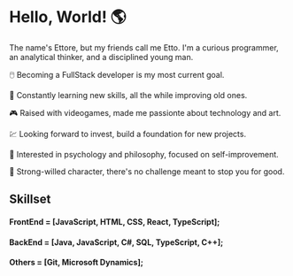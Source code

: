 # Hello, World! :earth_americas:

The name's Ettore, but my friends call me Etto. I'm a curious programmer, an analytical thinker, and a disciplined young man.

:computer_mouse: Becoming a FullStack developer is my most current goal.

🌱 Constantly learning new skills, all the while improving old ones.

:video_game: Raised with videogames, made me passionte about technology and art.

:chart: Looking forward to invest, build a foundation for new projects.

🤔 Interested in psychology and philosophy, focused on self-improvement. 

:triangular_flag_on_post: Strong-willed character, there's no challenge meant to stop you for good.


## Skillset

#### FrontEnd = [JavaScript, HTML, CSS, React, TypeScript];

#### BackEnd = [Java, JavaScript, C#, SQL, TypeScript, C++];

#### Others = [Git, Microsoft Dynamics];
